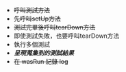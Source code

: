 - ~~呼叫測試方法~~ 
- ~~先呼叫setUp方法~~ 
- ~~測試完畢後呼叫tearDown方法~~  
- 即使測試失敗，也要呼叫tearDown方法  
- 執行多個測試  
- ___呈現蒐集到的測試結果___  
- ~~在 wasRun 紀錄 log~~